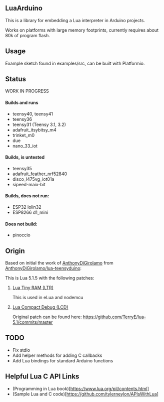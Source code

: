 ## LuaArduino

This is a library for embedding a Lua interpreter in Arduino projects.

Works on platforms with large memory footprints, currently requires about 80k of program flash.

## Usage
Example sketch found in examples/src, can be built with Platformio.

## Status
WORK IN PROGRESS
#### Builds and runs
   * teensy40, teensy41
   * teensy36
   * teensy31 (Teensy 3.1, 3.2)
   * adafruit\_itsybitsy_m4
   * trinket_m0
   * due
   * nano\_33_iot

#### Builds, is untested
   * teensy35
   * adafruit\_feather_nrf52840
   * disco\_l475vg_iot01a
   * sipeed-maix-bit

#### Builds, does not run:
   * ESP32 lolin32
   * ESP8266 d1_mini

#### Does not build:
  * pinoccio

## Origin
Based on initial the work of [AnthonyDiGirolamo](https://github.com/AnthonyDiGirolamo) from [AnthonyDiGirolamo/lua-teensyduino](https://github.com/AnthonyDiGirolamo/lua-teensyduino):

This is Lua 5.1.5 with the following patches:

1. [Lua Tiny RAM (LTR)](http://lua-users.org/lists/lua-l/2008-11/msg00331.html)

   This is used in eLua and nodemcu

1. [Lua Compact Debug (LCD)](https://nodemcu.readthedocs.io/en/master/en/lcd/)

   Original patch can be found here: https://github.com/TerryE/lua-5.1/commits/master

## TODO
 * Fix stdio
 * Add helper methods for adding C callbacks
 * Add Lua bindings for standard Arduino functions

## Helpful Lua C API Links

- (Programming in Lua book)[https://www.lua.org/pil/contents.html]
- (Sample Lua and C code)[https://github.com/tylerneylon/APIsWithLua]
